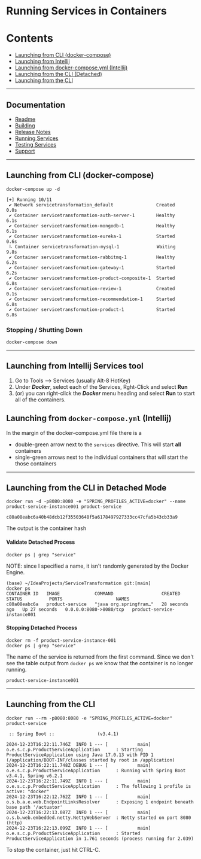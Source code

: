 # Running Services in Containers

# Contents

- [Launching from CLI (docker-compose)](#launching-from-cli-docker-compose)
- [Launching from Intellij](#launching-from-intellij-services-tool)
- [Launching from docker-compose.yml (Intellij)](#launching-from-docker-composeyml-intellij)
- [Launching from the CLI (Detached)](#launching-from--the-cli-in-detached-mode)
- [Launching from the CLI](#launching-from-the-cli)

---

## Documentation
- [Readme](../README.md)
- [Building](BUILD.md)
- [Release Notes](RELEASE.md)
- [Running Services](RUNNING.md)
- [Testing Services](TESTING.md)
- [Support](SUPPORT.md)
---




## Launching from CLI (docker-compose)
```shell
docker-compose up -d
```
```text
[+] Running 10/11
 ✔ Network servicetransformation_default                Created                                                                                                                                                                                                                                             0.0s 
 ✔ Container servicetransformation-auth-server-1        Healthy                                                                                                                                                                                                                                             6.1s 
 ✔ Container servicetransformation-mongodb-1            Healthy                                                                                                                                                                                                                                             6.1s 
 ✔ Container servicetransformation-eureka-1             Started                                                                                                                                                                                                                                             0.6s 
 ⠧ Container servicetransformation-mysql-1              Waiting                                                                                                                                                                                                                                             9.8s 
 ✔ Container servicetransformation-rabbitmq-1           Healthy                                                                                                                                                                                                                                             6.2s 
 ✔ Container servicetransformation-gateway-1            Started                                                                                                                                                                                                                                             6.2s 
 ✔ Container servicetransformation-product-composite-1  Started                                                                                                                                                                                                                                             6.8s 
 ✔ Container servicetransformation-review-1             Created                                                                                                                                                                                                                                             0.1s 
 ✔ Container servicetransformation-recommendation-1     Started                                                                                                                                                                                                                                             6.8s 
 ✔ Container servicetransformation-product-1            Started                                                                                                                                                                                                                                             6.8s 
```

### Stopping / Shutting Down
```shell
docker-compose down
```

---
## Launching from Intellij Services tool
1. Go to Tools --> Services (usually Alt-8 HotKey)
2. Under **_Docker_**, select each of the Services, Rght-Click and select **Run**
3. (or) you can right-click the **_Docker_** menu heading and select **Run** to start all of the containers.

## Launching from `docker-compose.yml` (Intellij)

In the margin of the docker-compose.yml file there is a
- double-green arrow next to the `services` directive. This will start **all** containers
- single-green arrows next to the individual containers that will start the those containers

---

## Launching from  the CLI in Detached Mode
```shell
docker run -d -p8080:8080 -e "SPRING_PROFILES_ACTIVE=docker" --name product-service-instance001 product-service
```
```text
c80a08eabc6a40b48dcb12f35503648f5a6178497927333cc47cfa5b43cb33a9
```
The output is the container hash

#### Validate Detached Process
```shell
docker ps | grep "service"
```
NOTE: since I specified a name, it isn't randomly generated by the Docker Engine.
```text
(base) ~/IdeaProjects/ServiceTransformation git:[main]
docker ps
CONTAINER ID   IMAGE             COMMAND                  CREATED          STATUS          PORTS                    NAMES
c80a08eabc6a   product-service   "java org.springfram…"   28 seconds ago   Up 27 seconds   0.0.0.0:8080->8080/tcp   product-service-instance001
```

#### Stopping Detached Process
```shell
docker rm -f product-service-instance-001
docker ps | grep "service"
```
The name of the service is returned from the first command. Since we don't see the table output from `docker ps` we know that the container is no longer running.
```text
product-service-instance001
```

---
## Launching from the CLI

```shell
docker run --rm -p8080:8080 -e "SPRING_PROFILES_ACTIVE=docker" product-service
```
```text
 :: Spring Boot ::                (v3.4.1)

2024-12-23T16:22:11.746Z  INFO 1 --- [           main] o.e.s.c.p.ProductServiceApplication      : Starting ProductServiceApplication using Java 17.0.13 with PID 1 (/application/BOOT-INF/classes started by root in /application)
2024-12-23T16:22:11.748Z DEBUG 1 --- [           main] o.e.s.c.p.ProductServiceApplication      : Running with Spring Boot v3.4.1, Spring v6.2.1
2024-12-23T16:22:11.749Z  INFO 1 --- [           main] o.e.s.c.p.ProductServiceApplication      : The following 1 profile is active: "docker"
2024-12-23T16:22:12.762Z  INFO 1 --- [           main] o.s.b.a.e.web.EndpointLinksResolver      : Exposing 1 endpoint beneath base path '/actuator'
2024-12-23T16:22:13.087Z  INFO 1 --- [           main] o.s.b.web.embedded.netty.NettyWebServer  : Netty started on port 8080 (http)
2024-12-23T16:22:13.099Z  INFO 1 --- [           main] o.e.s.c.p.ProductServiceApplication      : Started ProductServiceApplication in 1.761 seconds (process running for 2.039)
```

To stop the container, just hit CTRL-C.

